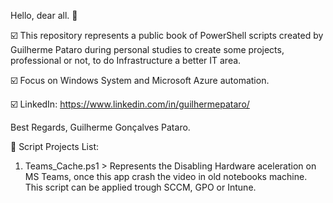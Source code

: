 Hello, dear all. 👋

☑️ This repository represents a public book of PowerShell scripts created by Guilherme Pataro during personal studies to create some projects, professional or not, 
to do Infrastructure a better IT area.

☑️ Focus on Windows System and Microsoft Azure automation.

☑️ LinkedIn: https://www.linkedin.com/in/guilhermepataro/

Best Regards, 
Guilherme Gonçalves Pataro.


📜 Script Projects List:

1) Teams_Cache.ps1 > Represents the Disabling Hardware aceleration on MS Teams, once this app crash the video in old notebooks machine. This script can be applied 
trough SCCM, GPO or Intune.
